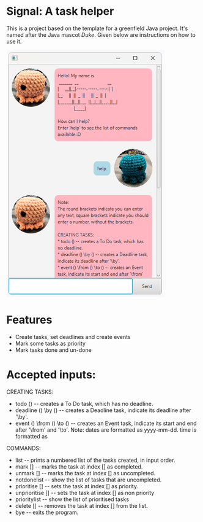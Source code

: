 # Signal: A task helper

This is a project based on the template for a greenfield Java project. It's named after the Java mascot _Duke_. Given below are instructions on how to use it.

<img src="./src/main/resources/images/signal.png" alt="A screenshot of the chatbot" />

# Features
* Create tasks, set deadlines and create events
* Mark some tasks as priority
* Mark tasks done and un-done

# Accepted inputs:

CREATING TASKS:
* todo () -- creates a To Do task, which has no deadline.
* deadline () \by () -- creates a Deadline task, indicate its deadline after '\by'.
* event () \from () \to () -- creates an Event task, indicate its start and end after '\from' and '\to'.
  Note: dates are formatted as yyyy-mm-dd. time is formatted as

COMMANDS:
* list -- prints a numbered list of the tasks created, in input order.
* mark [] -- marks the task at index [] as completed.
* unmark [] -- marks the task at index [] as uncompleted.
* notdonelist -- show the list of tasks that are uncompleted.
* prioritise [] -- sets the task at index [] as priority.
* unprioritise [] -- sets the task at index [] as non priority
* prioritylist -- show the list of prioritised tasks
* delete [] -- removes the task at index [] from the list.
* bye -- exits the program.

